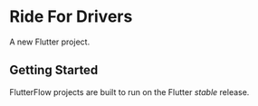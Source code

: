 # Ride For Drivers

A new Flutter project.

## Getting Started

FlutterFlow projects are built to run on the Flutter _stable_ release.
